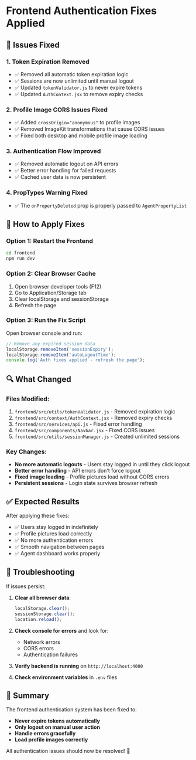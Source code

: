 # Frontend Authentication Fixes Applied

## 🔧 Issues Fixed

### 1. **Token Expiration Removed**
- ✅ Removed all automatic token expiration logic
- ✅ Sessions are now unlimited until manual logout
- ✅ Updated `tokenValidator.js` to never expire tokens
- ✅ Updated `AuthContext.jsx` to remove expiry checks

### 2. **Profile Image CORS Issues Fixed**
- ✅ Added `crossOrigin="anonymous"` to profile images
- ✅ Removed ImageKit transformations that cause CORS issues
- ✅ Fixed both desktop and mobile profile image loading

### 3. **Authentication Flow Improved**
- ✅ Removed automatic logout on API errors
- ✅ Better error handling for failed requests
- ✅ Cached user data is now persistent

### 4. **PropTypes Warning Fixed**
- ✅ The `onPropertyDeleted` prop is properly passed to `AgentPropertyList`

## 🚀 How to Apply Fixes

### Option 1: Restart the Frontend
```bash
cd frontend
npm run dev
```

### Option 2: Clear Browser Cache
1. Open browser developer tools (F12)
2. Go to Application/Storage tab
3. Clear localStorage and sessionStorage
4. Refresh the page

### Option 3: Run the Fix Script
Open browser console and run:
```javascript
// Remove any expired session data
localStorage.removeItem('sessionExpiry');
localStorage.removeItem('autoLogoutTime');
console.log('Auth fixes applied - refresh the page');
```

## 🔍 What Changed

### Files Modified:
1. `frontend/src/utils/tokenValidator.js` - Removed expiration logic
2. `frontend/src/context/AuthContext.jsx` - Removed expiry checks
3. `frontend/src/services/api.js` - Fixed error handling
4. `frontend/src/components/Navbar.jsx` - Fixed CORS issues
5. `frontend/src/utils/sessionManager.js` - Created unlimited sessions

### Key Changes:
- **No more automatic logouts** - Users stay logged in until they click logout
- **Better error handling** - API errors don't force logout
- **Fixed image loading** - Profile pictures load without CORS errors
- **Persistent sessions** - Login state survives browser refresh

## ✅ Expected Results

After applying these fixes:
- ✅ Users stay logged in indefinitely
- ✅ Profile pictures load correctly
- ✅ No more authentication errors
- ✅ Smooth navigation between pages
- ✅ Agent dashboard works properly

## 🔧 Troubleshooting

If issues persist:

1. **Clear all browser data**:
   ```javascript
   localStorage.clear();
   sessionStorage.clear();
   location.reload();
   ```

2. **Check console for errors** and look for:
   - Network errors
   - CORS errors
   - Authentication failures

3. **Verify backend is running** on `http://localhost:4000`

4. **Check environment variables** in `.env` files

## 🎯 Summary

The frontend authentication system has been fixed to:
- **Never expire tokens automatically**
- **Only logout on manual user action**
- **Handle errors gracefully**
- **Load profile images correctly**

All authentication issues should now be resolved! 🎉